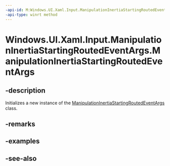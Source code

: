```yaml
---
-api-id: M:Windows.UI.Xaml.Input.ManipulationInertiaStartingRoutedEventArgs.#ctor
-api-type: winrt method
---
```


<!-- Method syntax
public ManipulationInertiaStartingRoutedEventArgs()
-->

# Windows.UI.Xaml.Input.ManipulationInertiaStartingRoutedEventArgs.ManipulationInertiaStartingRoutedEventArgs

## -description
Initializes a new instance of the [ManipulationInertiaStartingRoutedEventArgs](manipulationinertiastartingroutedeventargs.md) class.


## -remarks

## -examples

## -see-also

